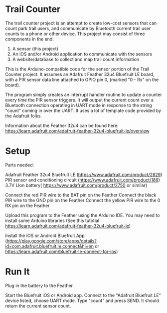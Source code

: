 Trail Counter
=============

The trail counter project is an attempt to create low-cost sensors that can count park trail users, and communicate by Bluetooth current trail user counts to a phone or other device. This project may consist of three components in the end:

1. A sensor (this project)
2. An iOS and/or Android application to communicate with the sensors
3. A website/database to collect and map trail count information

This is the Arduino-compatible code for the sensor portion of the Trail Counter project. It assumes an Adafruit Feather 32u4 Bluefruit LE board, with a PIR sensor data line attached to GPIO pin 0, (marked "0 - Rx" on the board).

The program simply creates an interrupt handler routine to update a counter every time the PIR sensor triggers. It will output the current count over a Bluetooth connection operating in UART mode in response to the string "count" coming in over the UART. It uses a lot of template code provided by the Adafruit folks.

Information about the Feather 32u4 can be found here: https://learn.adafruit.com/adafruit-feather-32u4-bluefruit-le/overview

Setup
=====

Parts needed:

Adafruit Feather 32u4 Bluefruit LE (https://www.adafruit.com/product/2829)
PIR sensor and conditioning circuit (https://www.adafruit.com/product/189)
3.7V LIon battery( https://www.adafruit.com/product/2750 or similar)

Connect the red PIR wire to the BAT pin on the Feather
Connect the black PIR wire to the GND pin on the Feather
Connect the yellow PIR wire to the 0 RX pin on the Feather

Upload this program to the Feather using the Arduino IDE. You may need to install some Arduino libraries (See this tutotial https://learn.adafruit.com/adafruit-feather-32u4-bluefruit-le)

Install the iOS or Android Bluefruit App (https://play.google.com/store/apps/details?id=com.adafruit.bluefruit.le.connect&hl=en or https://learn.adafruit.com/bluefruit-le-connect-for-ios)

Run It
======

Plug in the battery to the Feather.

Start the Bluefruit iOS or Android app. Connect to the "Adafruit Bluefruit LE" device listed, choose UART mode.
Type "count" and press SEND. It should return the current sensor count.
